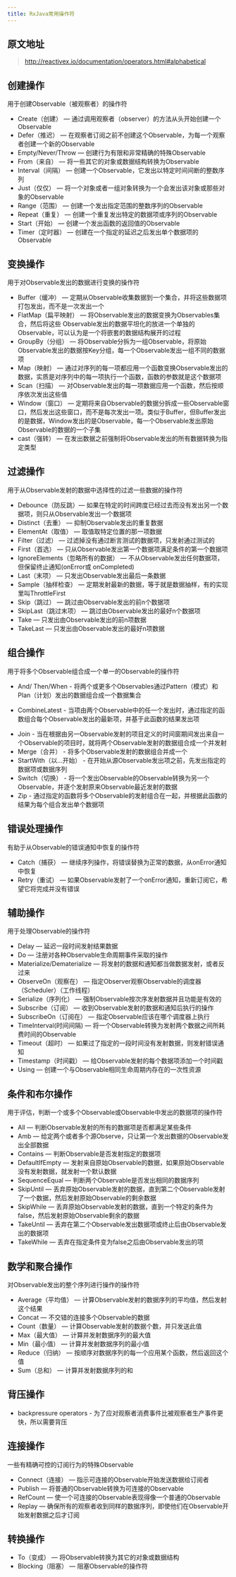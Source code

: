 ```yaml
---
title: RxJava常用操作符
---
```

## 原文地址

> http://reactivex.io/documentation/operators.html#alphabetical

## 创建操作

用于创建Observable（被观察者）的操作符

* Create（创建） — 通过调用观察者（observer）的方法从头开始创建一个Observable
* Defer（推迟） — 在观察者订阅之前不创建这个Observable，为每一个观察者创建一个新的Observable
* Empty/Never/Throw — 创建行为有限和非常精确的特殊Observable
* From（来自） — 将一些其它的对象或数据结构转换为Observable
* Interval（间隔） — 创建一个Observable，它发出以特定时间间断的整数序列
* Just（仅仅） — 将一个对象或者一组对象转换为一个会发出该对象或那些对象的Observable
* Range（范围） — 创建一个发出指定范围的整数序列的Observable
* Repeat（重复） — 创建一个重复发出特定的数据项或序列的Observable
* Start（开始） — 创建一个发出函数的返回值的Observable
* Timer（定时器） — 创建在一个指定的延迟之后发出单个数据项的Observable

## 变换操作

用于对Observable发出的数据进行变换的操作符

* Buffer（缓冲） — 定期从Observable收集数据到一个集合，并将这些数据项打包发出，而不是一次发出一个
* FlatMap（扁平映射） — 将Observable发出的数据变换为Observables集合，然后将这些 Observable发出的数据平坦化的放进一个单独的Observable，可以认为是一个将嵌套的数据结构展开的过程
* GroupBy（分组） — 将Observable分拆为一组Observable，将原始Observable发出的数据按Key分组，每一个Observable发出一组不同的数据项
* Map（映射） — 通过对序列的每一项都应用一个函数变换Observable发出的数据，实质是对序列中的每一项执行一个函数，函数的参数就是这个数据项
* Scan（扫描） — 对Observable发出的每一项数据应用一个函数，然后按顺序依次发出这些值
* Window（窗口） — 定期将来自Observable的数据分拆成一些Observable窗口，然后发出这些窗口，而不是每次发出一项。类似于Buffer，但Buffer发出的是数据，Window发出的是Observable，每一个Observable发出原始Observable的数据的一个子集
* cast（强转） — 在发出数据之前强制将Observable发出的所有数据转换为指定类型

## 过滤操作

用于从Observable发射的数据中选择性的过滤一些数据的操作符

* Debounce（防反跳）— 如果在特定的时间跨度已经过去而没有发出另一个数据项，则只从Observable发出一个数据项
* Distinct（去重） — 抑制Observable发出的重复数据
* ElementAt（取值） — 取值取特定位置的那一项数据
* Filter（过滤） — 过滤掉没有通过断言测试的数据项，只发射通过测试的
* First（首选） — 只从Observable发出第一个数据项满足条件的第一个数据项
* IgnoreElements（忽略所有的数据） — 不从Observable发出任何数据项，但保留终止通知(onError或 onCompleted)
* Last（末项） — 只发出Observable发出最后一条数据
* Sample（抽样检查） — 定期发射最新的数据，等于就是数据抽样，有的实现里叫ThrottleFirst
* Skip（跳过） — 跳过由Observable发出的前n个数据项
* SkipLast（跳过末项） — 跳过由Observable发出的最好n个数据项
* Take — 只发出由Observable发出的前n项数据
* TakeLast — 只发出由Observable发出的最好n项数据

## 组合操作

用于将多个Observable组合成一个单一的Observable的操作符

* And/ Then/When - 将两个或更多个Observables通过Pattern（模式）和Plan（计划）发出的数据组合成一个数据集合
- CombineLatest - 当项由两个Observable中的任一个发出时，通过指定的函数组合每个Observable发出的最新项，并基于此函数的结果发出项
* Join - 当在根据由另一Observable发射的项目定义的时间窗期间发出来自一个Observable的项目时，就将两个Observable发射的数据组合成一个并发射
* Merge（合并） - 将多个Observable发射的数据组合并成一个
* StartWith（以...开始） - 在开始从源Observable发出项之前，先发出指定的数据项或数据序列
* Switch（切换） - 将一个发出Observable的Observable转换为另一个Observable，并逐个发射原来Observable最近发射的数据
* Zip - 通过指定的函数将多个Observable的发射组合在一起，并根据此函数的结果为每个组合发出单个数据项

## 错误处理操作

有助于从Observable的错误通知中恢复的操作符

* Catch（捕获） — 继续序列操作，将错误替换为正常的数据，从onError通知中恢复
* Retry（重试） — 如果Observable发射了一个onError通知，重新订阅它，希望它将完成并没有错误

## 辅助操作

用于处理Observable的操作符

* Delay — 延迟一段时间发射结果数据
* Do — 注册对各种Observable生命周期事件采取的操作
* Materialize/Dematerialize — 将发射的数据和通知都当做数据发射，或者反过来
* ObserveOn（观察在） — 指定Observer观察Observable的调度器（Scheduler）（工作线程）
* Serialize（序列化） — 强制Observable按次序发射数据并且功能是有效的
* Subscribe（订阅） — 收到Observable发射的数据和通知后执行的操作
* SubscribeOn（订阅在） — 指定Observable应该在哪个调度器上执行
* TimeInterval(时间间隔) — 将一个Observable转换为发射两个数据之间所耗费时间的Observable
* Timeout（超时） — 如果过了指定的一段时间没有发射数据，则发射错误通知
* Timestamp（时间戳） — 给Observable发射的每个数据项添加一个时间戳
* Using — 创建一个与Observable相同生命周期内存在的一次性资源

## 条件和布尔操作

用于评估，判断一个或多个Observable或Observable中发出的数据项的操作符

* All — 判断Observable发射的所有的数据项是否都满足某些条件
* Amb — 给定两个或者多个源Observe，只让第一个发出数据的Observable发出全部数据
* Contains — 判断Observable是否发射指定的数据项
* DefaultIfEmpty — 发射来自原始Observable的数据，如果原始Observable没有发射数据，就发射一个默认数据
* SequenceEqual — 判断两个Observable是否发出相同的数据序列
* SkipUntil — 丢弃原始Observable发射的数据，直到第二个Observable发射了一个数据，然后发射原始Observable的剩余数据
* SkipWhile — 丢弃原始Observable发射的数据，直到一个特定的条件为false，然后发射原始Observable剩余的数据
* TakeUntil — 丢弃在第二个Observable发出数据项或终止后由Observable发出的数据项
* TakeWhile — 丢弃在指定条件变为false之后由Observable发出的项

## 数学和聚合操作

对Observable发出的整个序列进行操作的操作符

* Average（平均值） — 计算Observable发射的数据序列的平均值，然后发射这个结果
* Concat — 不交错的连接多个Observable的数据
* Count（数量） — 计算Observable发射的数据个数，并只发送此值
* Max（最大值） — 计算并发射数据序列的最大值
* Min（最小值） — 计算并发射数据序列的最小值
* Reduce（归纳） — 按顺序对数据序列的每一个应用某个函数，然后返回这个值
* Sum（总和） — 计算并发射数据序列的和

## 背压操作

* backpressure operators - 为了应对观察者消费事件比被观察者生产事件更快，所以需要背压

## 连接操作

一些有精确可控的订阅行为的特殊Observable

* Connect（连接） — 指示可连接的Observable开始发送数据给订阅者
* Publish — 将普通的Observable转换为可连接的Observable
* RefCount — 使一个可连接的Observable表现得像一个普通的Observable
* Replay — 确保所有的观察者收到同样的数据序列，即使他们在Observable开始发射数据之后才订阅

## 转换操作

* To（变成） — 将Observable转换为其它的对象或数据结构
* Blocking（阻塞） — 阻塞Observable的操作符